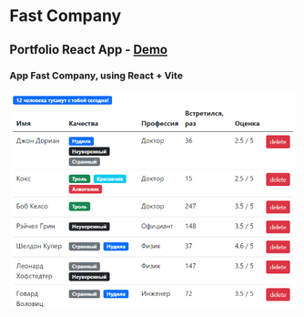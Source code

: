 # Fast Company

## Portfolio React App - [Demo](https://mve-react-fast-company.vercel.app/)

### App Fast Company, using React + Vite

![FastCompany](screenshot/fastcompany.png 'Fast Company')
